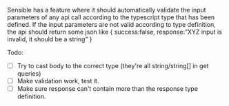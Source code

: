 Sensible has a feature where it should automatically validate the input parameters of any api call according to the typescript type that has been defined. If the input parameters are not valid according to type definition, the api should return some json like { success:false, response:”XYZ input is invalid, it should be a string” }

Todo:

- [ ] Try to cast body to the correct type (they're all string/string[] in get queries)
- [ ] Make validation work, test it.
- [ ] Make sure response can't contain more than the response type definition.
